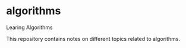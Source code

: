 # algorithms
Learing Algorithms

This repository contains notes on different topics related to algorithms.


